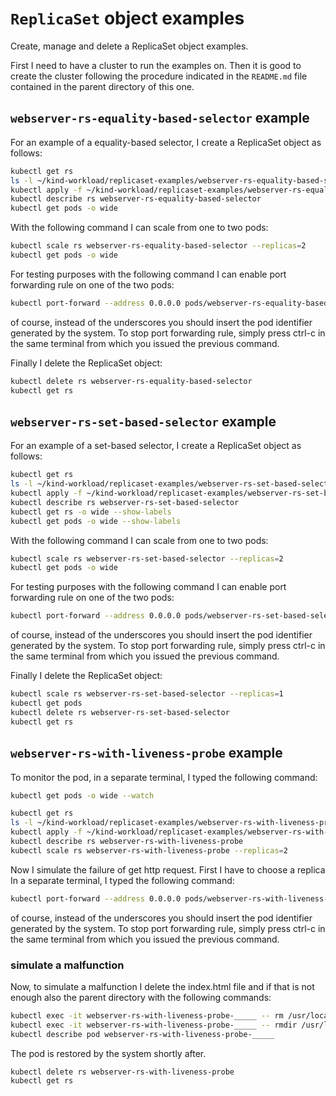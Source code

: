 # `ReplicaSet` object examples

Create, manage and delete a ReplicaSet object examples.

First I need to have a cluster to run the examples on.
Then it is good to create the cluster following the procedure indicated in the `README.md` file contained in the parent directory of this one.

## `webserver-rs-equality-based-selector` example

For an example of a equality-based selector, I create a ReplicaSet object as follows:

```bash
kubectl get rs
ls -l ~/kind-workload/replicaset-examples/webserver-rs-equality-based-selector.yaml
kubectl apply -f ~/kind-workload/replicaset-examples/webserver-rs-equality-based-selector.yaml
kubectl describe rs webserver-rs-equality-based-selector
kubectl get pods -o wide
```

With the following command I can scale from one to two pods:

```bash
kubectl scale rs webserver-rs-equality-based-selector --replicas=2
kubectl get pods -o wide
```

For testing purposes with the following command I can enable port forwarding rule on one of the two pods:

```bash
kubectl port-forward --address 0.0.0.0 pods/webserver-rs-equality-based-selector-_____ 8080:80
```

of course, instead of the underscores you should insert the pod identifier generated by the system.
To stop port forwarding rule, simply press ctrl-c in the same terminal from which you issued the previous command.

Finally I delete the ReplicaSet object:

```bash
kubectl delete rs webserver-rs-equality-based-selector
kubectl get rs
```

## `webserver-rs-set-based-selector` example

For an example of a set-based selector, I create a ReplicaSet object as follows:

```bash
kubectl get rs
ls -l ~/kind-workload/replicaset-examples/webserver-rs-set-based-selector.yaml
kubectl apply -f ~/kind-workload/replicaset-examples/webserver-rs-set-based-selector.yaml
kubectl describe rs webserver-rs-set-based-selector
kubectl get rs -o wide --show-labels
kubectl get pods -o wide --show-labels
```

With the following command I can scale from one to two pods:

```bash
kubectl scale rs webserver-rs-set-based-selector --replicas=2
kubectl get pods -o wide
```

For testing purposes with the following command I can enable port forwarding rule on one of the two pods:

```bash
kubectl port-forward --address 0.0.0.0 pods/webserver-rs-set-based-selector-_____ 8080:80
```

of course, instead of the underscores you should insert the pod identifier generated by the system.
To stop port forwarding rule, simply press ctrl-c in the same terminal from which you issued the previous command.

Finally I delete the ReplicaSet object:

```bash
kubectl scale rs webserver-rs-set-based-selector --replicas=1
kubectl get pods
kubectl delete rs webserver-rs-set-based-selector
kubectl get rs
```

## `webserver-rs-with-liveness-probe` example

To monitor the pod, in a separate terminal, I typed the following command:

```bash
kubectl get pods -o wide --watch
```

```bash
kubectl get rs
ls -l ~/kind-workload/replicaset-examples/webserver-rs-with-liveness-probe.yaml
kubectl apply -f ~/kind-workload/replicaset-examples/webserver-rs-with-liveness-probe.yaml
kubectl describe rs webserver-rs-with-liveness-probe
kubectl scale rs webserver-rs-with-liveness-probe --replicas=2
```

Now I simulate the failure of get http request. First I have to choose a replica
In a separate terminal, I typed the following command:

```bash
kubectl port-forward --address 0.0.0.0 pods/webserver-rs-with-liveness-probe-_____ 8080:80
```

of course, instead of the underscores you should insert the pod identifier generated by the system.
To stop port forwarding rule, simply press ctrl-c in the same terminal from which you issued the previous command.

### simulate a malfunction

Now, to simulate a malfunction I delete the index.html file and if that is not enough also the parent directory with the following commands:

```bash
kubectl exec -it webserver-rs-with-liveness-probe-_____ -- rm /usr/local/apache2/htdocs/index.html
kubectl exec -it webserver-rs-with-liveness-probe-_____ -- rmdir /usr/local/apache2/htdocs
kubectl describe pod webserver-rs-with-liveness-probe-_____
```

The pod is restored by the system shortly after.

```bash
kubectl delete rs webserver-rs-with-liveness-probe
kubectl get rs
```
